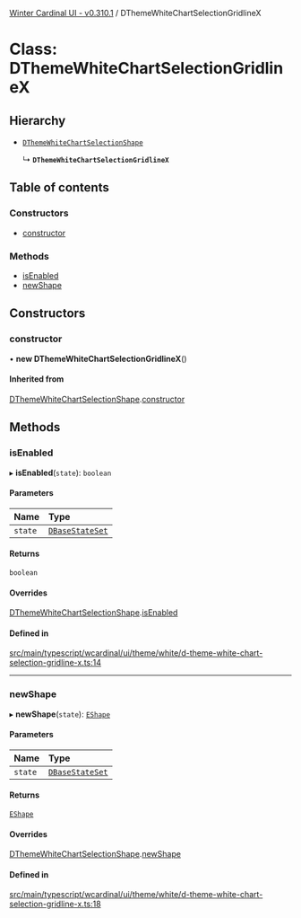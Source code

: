 [Winter Cardinal UI - v0.310.1](../index.md) / DThemeWhiteChartSelectionGridlineX

# Class: DThemeWhiteChartSelectionGridlineX

## Hierarchy

- [`DThemeWhiteChartSelectionShape`](DThemeWhiteChartSelectionShape.md)

  ↳ **`DThemeWhiteChartSelectionGridlineX`**

## Table of contents

### Constructors

- [constructor](DThemeWhiteChartSelectionGridlineX.md#constructor)

### Methods

- [isEnabled](DThemeWhiteChartSelectionGridlineX.md#isenabled)
- [newShape](DThemeWhiteChartSelectionGridlineX.md#newshape)

## Constructors

### constructor

• **new DThemeWhiteChartSelectionGridlineX**()

#### Inherited from

[DThemeWhiteChartSelectionShape](DThemeWhiteChartSelectionShape.md).[constructor](DThemeWhiteChartSelectionShape.md#constructor)

## Methods

### isEnabled

▸ **isEnabled**(`state`): `boolean`

#### Parameters

| Name | Type |
| :------ | :------ |
| `state` | [`DBaseStateSet`](../interfaces/DBaseStateSet.md) |

#### Returns

`boolean`

#### Overrides

[DThemeWhiteChartSelectionShape](DThemeWhiteChartSelectionShape.md).[isEnabled](DThemeWhiteChartSelectionShape.md#isenabled)

#### Defined in

[src/main/typescript/wcardinal/ui/theme/white/d-theme-white-chart-selection-gridline-x.ts:14](https://github.com/winter-cardinal/winter-cardinal-ui/blob/v0.310.1/src/main/typescript/wcardinal/ui/theme/white/d-theme-white-chart-selection-gridline-x.ts#L14)

___

### newShape

▸ **newShape**(`state`): [`EShape`](../interfaces/EShape.md)

#### Parameters

| Name | Type |
| :------ | :------ |
| `state` | [`DBaseStateSet`](../interfaces/DBaseStateSet.md) |

#### Returns

[`EShape`](../interfaces/EShape.md)

#### Overrides

[DThemeWhiteChartSelectionShape](DThemeWhiteChartSelectionShape.md).[newShape](DThemeWhiteChartSelectionShape.md#newshape)

#### Defined in

[src/main/typescript/wcardinal/ui/theme/white/d-theme-white-chart-selection-gridline-x.ts:18](https://github.com/winter-cardinal/winter-cardinal-ui/blob/v0.310.1/src/main/typescript/wcardinal/ui/theme/white/d-theme-white-chart-selection-gridline-x.ts#L18)
